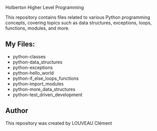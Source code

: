 Holberton Higher Level Programming

This repository contains files related to various Python programming concepts, covering topics such as data structures, exceptions, loops, functions, modules, and more.

## My Files:

- python-classes
- python-data_structures
- python-exceptions
- python-hello_world
- python-if_else_loops_functions
- python-import_modules
- python-more_data_structures
- python-test_driven_development

## Author

This repository was created by LOUVEAU Clément